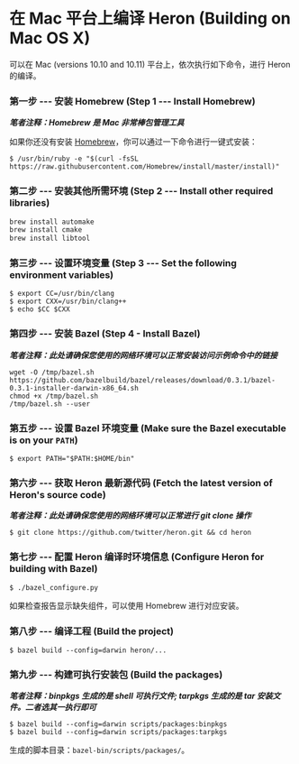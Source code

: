 # 在 Mac 平台上编译 Heron (Building on Mac OS X)

可以在 Mac (versions 10.10 and 10.11) 平台上，依次执行如下命令，进行 Heron 的编译。

### 第一步 --- 安装 Homebrew (Step 1 --- Install Homebrew)

***笔者注释：Homebrew 是 Mac 非常棒包管理工具***

如果你还没有安装 [Homebrew](http://brew.sh/)，你可以通过一下命令进行一键式安装：

```
$ /usr/bin/ruby -e "$(curl -fsSL https://raw.githubusercontent.com/Homebrew/install/master/install)"
```

### 第二步 --- 安装其他所需环境 (Step 2 --- Install other required libraries)

```bash
brew install automake
brew install cmake
brew install libtool
```

### 第三步 --- 设置环境变量 (Step 3 --- Set the following environment variables)

```
$ export CC=/usr/bin/clang
$ export CXX=/usr/bin/clang++
$ echo $CC $CXX
```

### 第四步 --- 安装 Bazel (Step 4 - Install Bazel)

***笔者注释：此处请确保您使用的网络环境可以正常安装访问示例命令中的链接***

```
wget -O /tmp/bazel.sh  https://github.com/bazelbuild/bazel/releases/download/0.3.1/bazel-0.3.1-installer-darwin-x86_64.sh
chmod +x /tmp/bazel.sh
/tmp/bazel.sh --user
```

### 第五步 --- 设置 Bazel 环境变量 (Make sure the Bazel executable is on your `PATH`)

```
$ export PATH="$PATH:$HOME/bin"
```

### 第六步 --- 获取 Heron 最新源代码 (Fetch the latest version of Heron's source code)

***笔者注释：此处请确保您使用的网络环境可以正常进行 git clone 操作***

```
$ git clone https://github.com/twitter/heron.git && cd heron
```

### 第七步 --- 配置 Heron 编译时环境信息 (Configure Heron for building with Bazel)

```
$ ./bazel_configure.py
```

如果检查报告显示缺失组件，可以使用 Homebrew 进行对应安装。

### 第八步 --- 编译工程 (Build the project)

```
$ bazel build --config=darwin heron/...
```

### 第九步 --- 构建可执行安装包 (Build the packages)

***笔者注释：binpkgs 生成的是 shell 可执行文件; tarpkgs 生成的是 tar 安装文件。二者选其一执行即可***

```
$ bazel build --config=darwin scripts/packages:binpkgs
$ bazel build --config=darwin scripts/packages:tarpkgs
```

生成的脚本目录：`bazel-bin/scripts/packages/`。
